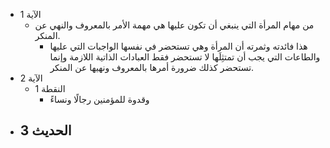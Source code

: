 - الآية 1
	- من مهام المرأة التي ينبغي أن تكون عليها هي مهمة الأمر بالمعروف والنهي عن المنكر.
		- هذا فائدته وثمرته أن المرأة وهي تستحضر في نفسها الواجبات التي عليها والطاعات التي يجب أن تمتثِلَها لا تستحضر فقط العبادات الذاتية اللازمة وإنما تستحضر كذلك ضرورة أمرها بالمعروف ونهيها عن المنكر.
- الآية 2
	- النقطة 1
		- وقدوة للمؤمنين رجالًا ونساءً
- الحديث 3
	- 